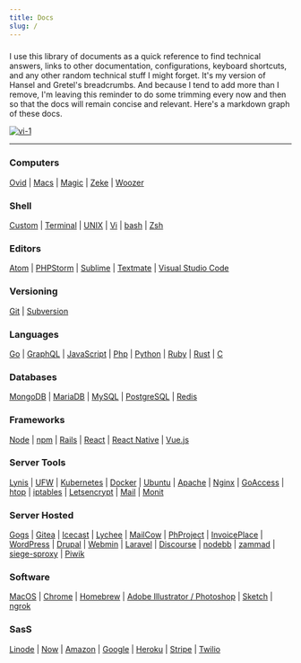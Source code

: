 ```yaml
---
title: Docs
slug: /
---
```

###
I use this library of documents as a quick reference to find technical answers, links to other documentation, configurations, keyboard shortcuts, and any other random technical stuff I might forget.  It's my version of Hansel and Gretel's breadcrumbs.  And because I tend to add more than I remove, I'm leaving this reminder to do some trimming every now and then so that the docs will remain concise and relevant. Here's a markdown graph of these docs.

[![vi-1](/img/docs.png)](/img/docs.png)


---
### Computers

[Ovid](computers/ovid) |
[Macs](computers/macs) |
[Magic](computers/magic) |
[Zeke](computers/zeke) |
[Woozer](computers/woozer)


### Shell

[Custom](shell/custom) |
[Terminal](shell/terminal) |
[UNIX](shell/unix) |
[Vi](shell/vi) |
[bash](shell/bash) |
[Zsh](shell/zsh)

### Editors

[Atom](editors/atom) |
[PHPStorm](editors/phpstorm) |
[Sublime](editors/sublime) |
[Textmate](editors/textmate) |
[Visual Studio Code](editors/vs)
### Versioning 

[Git](editors/git) |
[Subversion](editors/subversion)

### Languages

[Go](lang/Golang) |
[GraphQL](lang/GraphQL) |
[JavaScript](lang/JavaScript) |
[Php](lang/PHP) |
[Python](lang/Python) |
[Ruby](lang/Ruby) |
[Rust](lang/Rust) |
[C](lang/C)

### Databases

[MongoDB](db/MongoDB) |
[MariaDB](db/MariaDB) |
[MySQL](db/MySQL) |
[PostgreSQL](db/PostgreSQL) |
[Redis](db/Redis)

### Frameworks

[Node](waf/nodejs) |
[npm](waf/npm) |
[Rails](waf/rails) |
[React](waf/react) |
[React Native](waf/react_native) |
[Vue.js](waf/vue)

### Server Tools

[Lynis](server/lynis) |
[UFW](server/ufw) |
[Kubernetes](server/kubernetes) |
[Docker](server/docker) |
[Ubuntu](server/ubuntu) |
[Apache](server/apache) |
[Nginx](server/nginx) |
[GoAccess](server/goaccess) |
[htop](server/htop) |
[iptables](server/iptables) |
[Letsencrypt](server/letsencrypt) |
[Mail](server/mail) |
[Monit](server/monit)


### Server Hosted

[Gogs](host/Gogs) |
[Gitea](host/Gitea) |
[Icecast](host/Icecast) |
[Lychee](host/Lychee) |
[MailCow](host/Mailcow) |
[PhProject](host/Phproject) |
[InvoicePlace](host/InvoicePlane) |
[WordPress](host/WordPress) |
[Drupal](host/Drupal) |
[Webmin](host/Webmin) |
[Laravel](host/Laravel) |
[Discourse](host/Discourse) |
[nodebb](host/Nodebb) |
[zammad](host/Zammad) |
[siege-sproxy](host/Siege-sproxy) |
[Piwik](host/Piwik)
### Software

[MacOS](localhost/macos) |
[Chrome](localhost/chrome) |
[Homebrew](localhost/brew) |
[Adobe Illustrator / Photoshop](localhost/adobe) |
[Sketch](localhost/sketch) |
[ngrok](localhost/ngrok)

### SasS

[Linode](saas/linode) |
[Now](saas/now) |
[Amazon](saas/aws) |
[Google](saas/google) |
[Heroku](saas/heroku) |
[Stripe](saas/stripe) |
[Twilio](saas/twilio)



